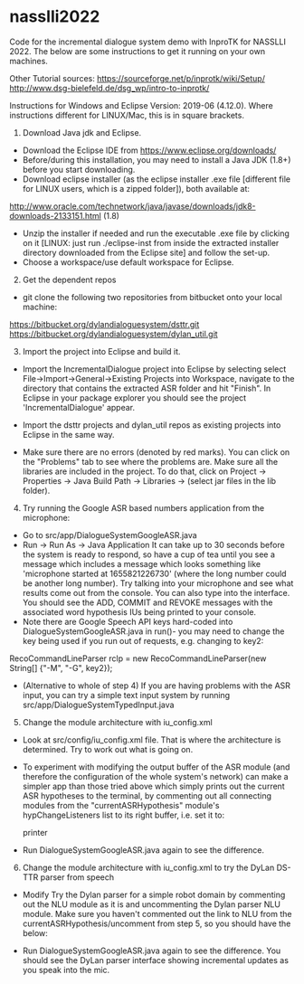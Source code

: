 # nasslli2022
Code for the incremental dialogue system demo with InproTK for NASSLLI 2022. The below are some instructions to get it running on your own machines.

Other Tutorial sources:
https://sourceforge.net/p/inprotk/wiki/Setup/
http://www.dsg-bielefeld.de/dsg_wp/intro-to-inprotk/

Instructions for Windows and Eclipse Version: 2019-06 (4.12.0). Where instructions different for LINUX/Mac, this is in square brackets.

1. Download Java jdk and Eclipse.
* Download the Eclipse IDE from https://www.eclipse.org/downloads/
* Before/during this installation, you may need to install a Java JDK (1.8+) before you start downloading.
* Download eclipse installer (as the eclipse installer .exe file [different file for LINUX users, which is a zipped folder]), both available at:
 
http://www.oracle.com/technetwork/java/javase/downloads/jdk8-downloads-2133151.html (1.8)

* Unzip the installer if needed and run the executable .exe file by clicking on it [LINUX: just run ./eclipse-inst from inside the extracted installer directory downloaded from the Eclipse site] and follow the set-up.
* Choose a workspace/use default workspace for Eclipse.

2. Get the dependent repos
* git clone the following two repositories from bitbucket onto your local machine:

https://bitbucket.org/dylandialoguesystem/dsttr.git
https://bitbucket.org/dylandialoguesystem/dylan_util.git


3. Import the project into Eclipse and build it.
* Import the IncrementalDialogue project into Eclipse by selecting select File->Import->General->Existing Projects into Workspace, navigate to the directory that contains the extracted ASR folder and hit "Finish". In Eclipse in your package explorer you should see the project 'IncrementalDialogue' appear.

* Import the dsttr projects and dylan_util repos as existing projects into Eclipse in the same way.

* Make sure there are no errors (denoted by red marks). You can click on the "Problems" tab to see where the problems are. Make sure all the libraries are included in the project. To do that, click on Project -> Properties -> Java Build Path -> Libraries -> (select jar files in the lib folder).

4. Try running the Google ASR based numbers application from the microphone:
* Go to src/app/DialogueSystemGoogleASR.java
* Run -> Run As -> Java Application
It can take up to 30 seconds before the system is ready to respond, so have a cup of tea until you see a message which includes a message which looks something like 'microphone started at 1655821226730' (where the long number could be another long number). Try talking into your microphone and see what results come out from the console.  You can also type into the interface. You should see the ADD, COMMIT and REVOKE messages with the associated word hypothesis IUs being printed to your console.
* Note there are Google Speech API keys hard-coded into DialogueSystemGoogleASR.java in run()- you may need to change the key being used if you run out of requests, e.g. changing to key2:

RecoCommandLineParser rclp = new RecoCommandLineParser(new String[] {"-M", "-G", key2});

* (Alternative to whole of step 4) If you are having problems with the ASR input, you can try a simple text input system by running src/app/DialogueSystemTypedInput.java


5. Change the module architecture with iu_config.xml
* Look at src/config/iu_config.xml file. That is where the architecture is determined. Try to work out what is going on.
* To experiment with modifying the output buffer of the ASR module (and therefore the configuration of the whole system's network) can make a simpler app than those tried above which simply prints out the current ASR hypotheses to the terminal, by commenting out all connecting modules from the "currentASRHypothesis" module's hypChangeListeners list to its right buffer, i.e. set it to:

     <component name="currentASRHypothesis" type="inpro.incremental.source.SphinxASR"> 
        <property name="frontend" value="${frontend}" />
        <property name="asrFilter" value="${deltifier}" />
        <property name="brutalPruner" value="trivialPruner"/>
        <property name="baseData" value="${baseData}" />
        <propertylist name="hypChangeListeners">
        	<item>printer</item>
        	<!--<item>ASRanalyzer</item>-->
        	<!--<item>NLU</item>-->
        </propertylist>
    </component> 
        
* Run DialogueSystemGoogleASR.java again to see the difference.
        	
6. Change the module architecture with iu_config.xml to try the DyLan DS-TTR parser from speech
* Modify Try the Dylan parser for a simple robot domain by commenting out the NLU module as it is and uncommenting the Dylan parser NLU module. Make sure you haven't commented out the link to NLU from the currentASRHypothesis/uncomment from step 5, so you should have the below:

    
     <!--A simple DS-TTR parsing module which just parses every word-->
     <property name="grammar" value="2015-english-ttr-robot"/> <!-- name of the DS-TTR folder -->
  
     <component name="NLU" type="module.nlu.NLUparserDSTTR">
   	<property name="grammar" value="${grammar}"/>
   	<property name="language" value="${language}"/>
        <propertylist name="hypChangeListeners">
        </propertylist>
    </component>

    <!--
    <component name="NLU" type="module.nlu.NLUnumbers">
   	<property name="grammar" value="${grammar}"/>
   	<property name="language" value="${language}"/>
        <propertylist name="hypChangeListeners">
        <item>DM</item> 
        </propertylist>
    </component>
     -->

* Run DialogueSystemGoogleASR.java again to see the difference. You should see the DyLan parser interface showing incremental updates as you speak into the mic. 



